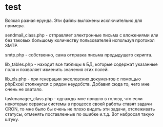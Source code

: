 # test
Всякая разная ерунда.
Эти файлы выложены исключительно для примера.

sendmail_class.php - отправляет электронные письма с вложениями или без таковых большому количеству пользователей используя протокол SMTP.

smtp.php - собственно, сама отправка письма предыдущего скрипта.

lib_tables.php - находит все таблицы в БД, которые содержат указанные поля и позволяет изменить значения этих полей.

lib_xls.php - при генерации экселевских документов с помощью phpExcel столкнулся с рядом неудобств. Добавил сюда то, чего мне очень не хватало. 

taskmanager_class.php - однажды мне пришло в голову, что если некоторые сервисы системы в процессе своей работы ставят задачи CRON, то мне было бы очень не плохо видеть эти задачи, отслеживать статусы, отменять поставленные по ошибке и.т.д. Вот набросал такую штуку.
